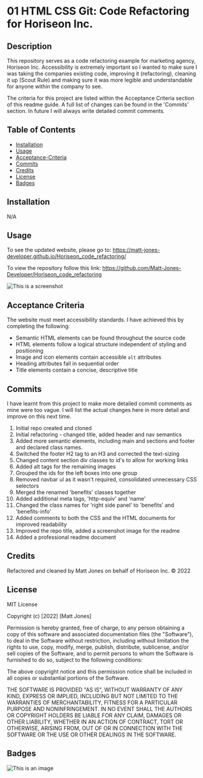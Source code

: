 # 01 HTML CSS Git: Code Refactoring for Horiseon Inc.

## Description

This repository serves as a code refactoring example for marketing agency, Horiseon Inc.
Accessibility is extremely important so I wanted to make sure I was taking the companies existing code, improving it (refactoring), cleaning it up (Scout Rule) and making sure it was more legible and understandable for anyone within the company to see.

The criteria for this project are listed within the Acceptance Criteria section of this readme guide. A full list of changes can be found in the 'Commits' section. In future I will always write detailed commit comments.

## Table of Contents

* [Installation](#installation)
* [Usage](#usage)
* [Acceptance-Criteria](#acceptance-criteria)
* [Commits](#commits)
* [Credits](#credits)
* [License](#license)
* [Badges](#badges)

## Installation

N/A


## Usage

To see the updated website, please go to: https://matt-jones-developer.github.io/Horiseon_code_refactoring/

To view the repository follow this link: https://github.com/Matt-Jones-Developer/Horiseon_code_refactoring


![This is a screenshot](https://matt-jones-developer.github.io/Horiseon_code_refactoring/assets/images/screenshot.png)

## Acceptance Criteria

The website must meet accessibility standards. I have achieved this by completing the following:

* Semantic HTML elements can be found throughout the source code
* HTML elements follow a logical structure independent of styling and positioning
* Image and icon elements contain accessible `alt` attributes
* Heading attributes fall in sequential order
* Title elements contain a concise, descriptive title

## Commits

I have learnt from this project to make more detailed commit comments as mine were too vague.  I will list the actual changes here in more detail and improve on this next time.

1. Initial repo created and cloned 
2. Initial refactoring - changed title, added header and nav semantics
3. Added more semantic elements, including main and sections and footer and declared class names.
4. Switched the footer H2 tag to an H3 and corrected the text-sizing
5. Changed content section div classes to id's to allow for working links
6. Added alt tags for the remaining images 
7. Grouped the ids for the left boxes into one group
8. Removed navbar ul as it wasn't required, consolidated unnecessary CSS selectors 
9. Merged the renamed 'benefits' classes together 
10. Added additional meta tags, 'http-equiv' and 'name'
11. Changed the class names for 'right side panel' to 'benefits' and 'benefits-info'
12. Added comments to both the CSS and the HTML documents for improved readability
13. Improved the repo title, added a screenshot image for the readme
14. Added a professional readme document

## Credits

Refactored and cleaned by Matt Jones on behalf of Horiseon Inc. © 2022

## License 

MIT License

Copyright (c) [2022] [Matt Jones]

Permission is hereby granted, free of charge, to any person obtaining a copy
of this software and associated documentation files (the "Software"), to deal
in the Software without restriction, including without limitation the rights
to use, copy, modify, merge, publish, distribute, sublicense, and/or sell
copies of the Software, and to permit persons to whom the Software is
furnished to do so, subject to the following conditions:

The above copyright notice and this permission notice shall be included in all
copies or substantial portions of the Software.

THE SOFTWARE IS PROVIDED "AS IS", WITHOUT WARRANTY OF ANY KIND, EXPRESS OR
IMPLIED, INCLUDING BUT NOT LIMITED TO THE WARRANTIES OF MERCHANTABILITY,
FITNESS FOR A PARTICULAR PURPOSE AND NONINFRINGEMENT. IN NO EVENT SHALL THE
AUTHORS OR COPYRIGHT HOLDERS BE LIABLE FOR ANY CLAIM, DAMAGES OR OTHER
LIABILITY, WHETHER IN AN ACTION OF CONTRACT, TORT OR OTHERWISE, ARISING FROM,
OUT OF OR IN CONNECTION WITH THE SOFTWARE OR THE USE OR OTHER DEALINGS IN THE
SOFTWARE.

## Badges

![This is an image](https://img.shields.io/w3c-validation/html?targetUrl=https%3A%2F%2Fvalidator.nu%2F)

